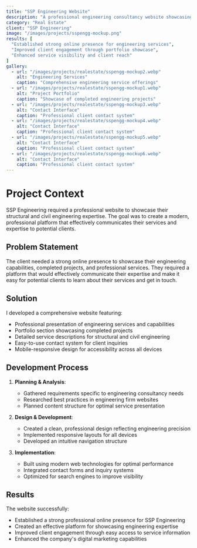 ```yaml
---
title: "SSP Engineering Website"
description: "A professional engineering consultancy website showcasing structural and civil engineering services"
category: "Real Estate"
client: "SSP Engineering"
image: "/images/projects/sspengg-mockup.png"
results: [
  "Established strong online presence for engineering services",
  "Improved client engagement through portfolio showcase",
  "Enhanced service visibility and client reach"
]
gallery:
  - url: "/images/projects/realestate/sspengg-mockup2.webp"
    alt: "Engineering Services"
    caption: "Comprehensive engineering service offerings"
  - url: "/images/projects/realestate/sspengg-mockup1.webp"
    alt: "Project Portfolio"
    caption: "Showcase of completed engineering projects"
  - url: "/images/projects/realestate/sspengg-mockup3.webp"
    alt: "Contact Interface"
    caption: "Professional client contact system"
  - url: "/images/projects/realestate/sspengg-mockup4.webp"
    alt: "Contact Interface"
    caption: "Professional client contact system"
  - url: "/images/projects/realestate/sspengg-mockup5.webp"
    alt: "Contact Interface"
    caption: "Professional client contact system"
  - url: "/images/projects/realestate/sspengg-mockup6.webp"
    alt: "Contact Interface"
    caption: "Professional client contact system"
---
```


# Project Context

SSP Engineering required a professional website to showcase their structural and civil engineering expertise. The goal was to create a modern, professional platform that effectively communicates their services and expertise to potential clients.

## Problem Statement

The client needed a strong online presence to showcase their engineering capabilities, completed projects, and professional services. They required a platform that would effectively communicate their expertise and make it easy for potential clients to learn about their services and get in touch.

## Solution

I developed a comprehensive website featuring:

- Professional presentation of engineering services and capabilities
- Portfolio section showcasing completed projects
- Detailed service descriptions for structural and civil engineering
- Easy-to-use contact system for client inquiries
- Mobile-responsive design for accessibility across all devices

## Development Process

1. **Planning & Analysis**:
   - Gathered requirements specific to engineering consultancy needs
   - Researched best practices in engineering firm websites
   - Planned content structure for optimal service presentation

2. **Design & Development**:
   - Created a clean, professional design reflecting engineering precision
   - Implemented responsive layouts for all devices
   - Developed an intuitive navigation structure

3. **Implementation**:
   - Built using modern web technologies for optimal performance
   - Integrated contact forms and inquiry systems
   - Optimized for search engines to improve visibility

## Results

The website successfully:
- Established a strong professional online presence for SSP Engineering
- Created an effective platform for showcasing engineering expertise
- Improved client engagement through easy access to service information
- Enhanced the company's digital marketing capabilities
